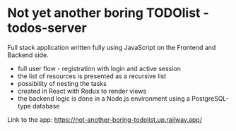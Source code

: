 # Not yet another boring TODOlist - todos-server
 
Full stack application written fully using JavaScript on the Frontend and Backend side.

* full user flow - registration with login and active session
* the list of resources is presented as a recursive list
* possibility of nesting the tasks
* created in React with Redux to render views
* the backend logic is done in a Node.js environment using a PostgreSQL-type database

Link to the app: https://not-another-boring-todolist.up.railway.app/
